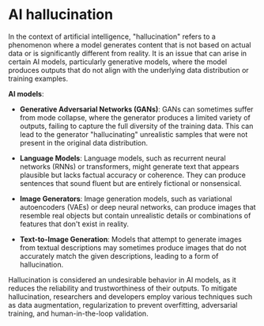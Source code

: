 # AI hallucination

In the context of artificial intelligence, "hallucination" refers to a phenomenon where a model generates content that is not based on actual data or is significantly different from reality. It is an issue that can arise in certain AI models, particularly generative models, where the model produces outputs that do not align with the underlying data distribution or training examples.

**AI models**:

* **Generative Adversarial Networks (GANs)**: GANs can sometimes suffer from mode collapse, where the generator produces a limited variety of outputs, failing to capture the full diversity of the training data. This can lead to the generator "hallucinating" unrealistic samples that were not present in the original data distribution.

* **Language Models**: Language models, such as recurrent neural networks (RNNs) or transformers, might generate text that appears plausible but lacks factual accuracy or coherence. They can produce sentences that sound fluent but are entirely fictional or nonsensical.

* **Image Generators**: Image generation models, such as variational autoencoders (VAEs) or deep neural networks, can produce images that resemble real objects but contain unrealistic details or combinations of features that don't exist in reality.

* **Text-to-Image Generation**: Models that attempt to generate images from textual descriptions may sometimes produce images that do not accurately match the given descriptions, leading to a form of hallucination.

Hallucination is considered an undesirable behavior in AI models, as it reduces the reliability and trustworthiness of their outputs. To mitigate hallucination, researchers and developers employ various techniques such as data augmentation, regularization to prevent overfitting, adversarial training, and human-in-the-loop validation.
